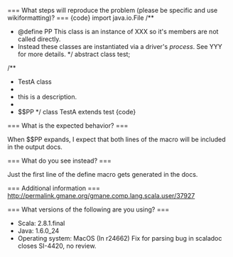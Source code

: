=== What steps will reproduce the problem (please be specific and use wikiformatting)? ===
{code}
import java.io.File
/**
 * @define PP This class is an instance of XXX so it's members are not called directly.
 * Instead these classes are instantiated via a driver's _process_. See YYY for more details. */
abstract class test;

/**
 * TestA class
 *
 * this is a description.
 *
 * $$PP */
class TestA extends test
{code} 



=== What is the expected behavior? ===

When $$PP expands, I expect that both lines of the macro will be included in the output docs.

=== What do you see instead? ===

Just the first line of the define macro gets generated in the docs.

=== Additional information ===
http://permalink.gmane.org/gmane.comp.lang.scala.user/37927

=== What versions of the following are you using? ===
  - Scala: 2.8.1.final
  - Java: 1.6.0_24
  - Operating system: MacOS 
(In r24662) Fix for parsing bug in scaladoc closes SI-4420, no review.
